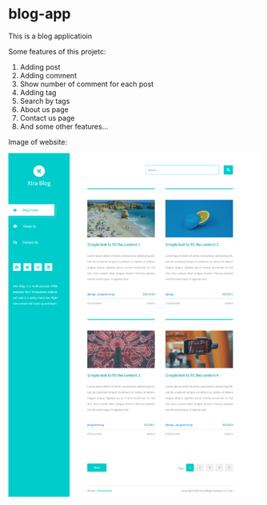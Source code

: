 # blog-app
This is a blog applicatioin

Some features of this projetc:
1. Adding post
2. Adding comment
3. Show number of comment for each post
4. Adding tag
5. Search by tags
6. About us page
7. Contact us page
8. And some other features...

Image of website:

![Website image](https://github.com/hamedkalhor76/blog-app/blob/main/images/blog-img.png)
